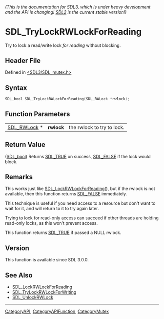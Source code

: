 ###### (This is the documentation for SDL3, which is under heavy development and the API is changing! [SDL2](https://wiki.libsdl.org/SDL2/) is the current stable version!)
# SDL_TryLockRWLockForReading

Try to lock a read/write lock _for reading_ without blocking.

## Header File

Defined in [<SDL3/SDL_mutex.h>](https://github.com/libsdl-org/SDL/blob/main/include/SDL3/SDL_mutex.h)

## Syntax

```c
SDL_bool SDL_TryLockRWLockForReading(SDL_RWLock *rwlock);
```

## Function Parameters

|                            |            |                            |
| -------------------------- | ---------- | -------------------------- |
| [SDL_RWLock](SDL_RWLock) * | **rwlock** | the rwlock to try to lock. |

## Return Value

([SDL_bool](SDL_bool)) Returns [SDL_TRUE](SDL_TRUE) on success,
[SDL_FALSE](SDL_FALSE) if the lock would block.

## Remarks

This works just like
[SDL_LockRWLockForReading](SDL_LockRWLockForReading)(), but if the rwlock
is not available, then this function returns [SDL_FALSE](SDL_FALSE)
immediately.

This technique is useful if you need access to a resource but don't want to
wait for it, and will return to it to try again later.

Trying to lock for read-only access can succeed if other threads are
holding read-only locks, as this won't prevent access.

This function returns [SDL_TRUE](SDL_TRUE) if passed a NULL rwlock.

## Version

This function is available since SDL 3.0.0.

## See Also

- [SDL_LockRWLockForReading](SDL_LockRWLockForReading)
- [SDL_TryLockRWLockForWriting](SDL_TryLockRWLockForWriting)
- [SDL_UnlockRWLock](SDL_UnlockRWLock)

----
[CategoryAPI](CategoryAPI), [CategoryAPIFunction](CategoryAPIFunction), [CategoryMutex](CategoryMutex)

